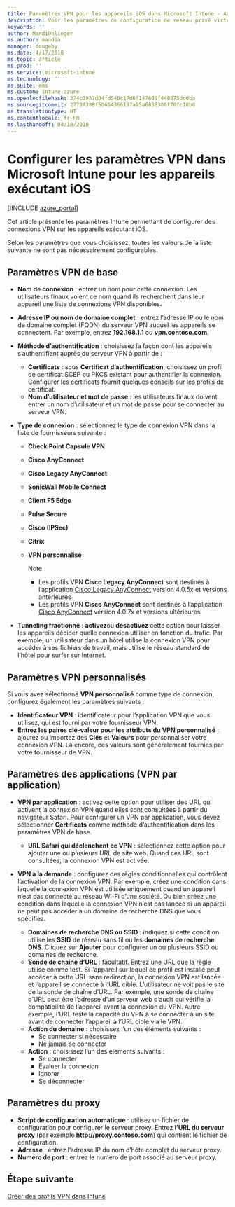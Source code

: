 ```yaml
---
title: Paramètres VPN pour les appareils iOS dans Microsoft Intune - Azure | Microsoft Docs
description: Voir les paramètres de configuration de réseau privé virtuel (VPN) disponibles, notamment les détails de la connexion, les méthodes d’authentification et la tunnelisation fractionnée, dans les paramètres de base ; les paramètres VPN personnalisés avec l’identificateur et les paires clé/valeur ; les paramètres VPN par application qui incluent des URL Safari et des réseaux VPN à la demande avec SSID ou domaines de recherche DNS ; et les paramètres de proxy pour inclure un script de configuration, une adresse IP ou de nom de domaine complet et le port TCP dans Microsoft Intune sur les appareils exécutant iOS.
keywords: ''
author: MandiOhlinger
ms.author: mandia
manager: dougeby
ms.date: 4/17/2018
ms.topic: article
ms.prod: ''
ms.service: microsoft-intune
ms.technology: ''
ms.suite: ems
ms.custom: intune-azure
ms.openlocfilehash: 374c3937d04fd546c17d6f147609f448875dddba
ms.sourcegitcommit: 2773f388f50654366197a95a6838306f70fc18b8
ms.translationtype: HT
ms.contentlocale: fr-FR
ms.lasthandoff: 04/18/2018
---
```

# <a name="configure-vpn-settings-in-microsoft-intune-for-devices-running-ios"></a>Configurer les paramètres VPN dans Microsoft Intune pour les appareils exécutant iOS

[!INCLUDE [azure_portal](./includes/azure_portal.md)]

Cet article présente les paramètres Intune permettant de configurer des connexions VPN sur les appareils exécutant iOS.

Selon les paramètres que vous choisissez, toutes les valeurs de la liste suivante ne sont pas nécessairement configurables.

## <a name="base-vpn-settings"></a>Paramètres VPN de base

- **Nom de connexion** : entrez un nom pour cette connexion. Les utilisateurs finaux voient ce nom quand ils recherchent dans leur appareil une liste de connexions VPN disponibles.
- **Adresse IP ou nom de domaine complet** : entrez l’adresse IP ou le nom de domaine complet (FQDN) du serveur VPN auquel les appareils se connectent. Par exemple, entrez **192.168.1.1** ou **vpn.contoso.com**.
- **Méthode d’authentification** : choisissez la façon dont les appareils s’authentifient auprès du serveur VPN à partir de :
  - **Certificats** : sous **Certificat d’authentification**, choisissez un profil de certificat SCEP ou PKCS existant pour authentifier la connexion. [Configurer les certificats](certificates-configure.md) fournit quelques conseils sur les profils de certificat.
  - **Nom d’utilisateur et mot de passe** : les utilisateurs finaux doivent entrer un nom d’utilisateur et un mot de passe pour se connecter au serveur VPN.
- **Type de connexion** : sélectionnez le type de connexion VPN dans la liste de fournisseurs suivante :
  - **Check Point Capsule VPN**
  - **Cisco AnyConnect**
  - **Cisco Legacy AnyConnect**
  - **SonicWall Mobile Connect**
  - **Client F5 Edge**
  - **Pulse Secure**
  - **Cisco (IPSec)**
  - **Citrix**
  - **VPN personnalisé**

    > [!NOTE]
    > - Les profils VPN **Cisco Legacy AnyConnect** sont destinés à l’application [Cisco Legacy AnyConnect](https://itunes.apple.com/app/cisco-legacy-anyconnect/id392790924) version 4.0.5x et versions antérieures
    > - Les profils VPN **Cisco AnyConnect** sont destinés à l’application [Cisco AnyConnect](https://itunes.apple.com/app/cisco-anyconnect/id1135064690) version 4.0.7x et versions ultérieures

- **Tunneling fractionné** : **activez**ou **désactivez** cette option pour laisser les appareils décider quelle connexion utiliser en fonction du trafic. Par exemple, un utilisateur dans un hôtel utilise la connexion VPN pour accéder à ses fichiers de travail, mais utilise le réseau standard de l’hôtel pour surfer sur Internet.

## <a name="custom-vpn-settings"></a>Paramètres VPN personnalisés

Si vous avez sélectionné **VPN personnalisé** comme type de connexion, configurez également les paramètres suivants :

- **Identificateur VPN** : identificateur pour l’application VPN que vous utilisez, qui est fourni par votre fournisseur VPN.
- **Entrez les paires clé-valeur pour les attributs du VPN personnalisé** : ajoutez ou importez des **Clés** et **Valeurs** pour personnaliser votre connexion VPN. Là encore, ces valeurs sont généralement fournies par votre fournisseur de VPN.

## <a name="apps-per-app-vpn-settings"></a>Paramètres des applications (VPN par application)

- **VPN par application** : activez cette option pour utiliser des URL qui activent la connexion VPN quand elles sont consultées à partir du navigateur Safari. Pour configurer un VPN par application, vous devez sélectionner **Certificats** comme méthode d’authentification dans les paramètres VPN de base.
  - **URL Safari qui déclenchent ce VPN** : sélectionnez cette option pour ajouter une ou plusieurs URL de site web. Quand ces URL sont consultées, la connexion VPN est activée.

- **VPN à la demande** : configurez des règles conditionnelles qui contrôlent l’activation de la connexion VPN. Par exemple, créez une condition dans laquelle la connexion VPN est utilisée uniquement quand un appareil n’est pas connecté au réseau Wi-Fi d’une société. Ou bien créez une condition dans laquelle la connexion VPN n’est pas lancée si un appareil ne peut pas accéder à un domaine de recherche DNS que vous spécifiez.

  - **Domaines de recherche DNS ou SSID** : indiquez si cette condition utilise les **SSID** de réseau sans fil ou les **domaines de recherche DNS**. Cliquez sur **Ajouter** pour configurer un ou plusieurs SSID ou domaines de recherche.
  - **Sonde de chaîne d’URL** : facultatif. Entrez une URL que la règle utilise comme test. Si l’appareil sur lequel ce profil est installé peut accéder à cette URL sans redirection, la connexion VPN est lancée et l’appareil se connecte à l’URL cible. L’utilisateur ne voit pas le site de la sonde de chaîne d’URL. Par exemple, une sonde de chaîne d’URL peut être l’adresse d’un serveur web d’audit qui vérifie la compatibilité de l’appareil avant la connexion du VPN. Autre exemple, l’URL teste la capacité du VPN à se connecter à un site avant de connecter l’appareil à l’URL cible via le VPN.
  - **Action du domaine** : choisissez l’un des éléments suivants :
    - Se connecter si nécessaire
    - Ne jamais se connecter
  - **Action** : choisissez l’un des éléments suivants :
    - Se connecter
    - Évaluer la connexion
    - Ignorer
    - Se déconnecter

## <a name="proxy-settings"></a>Paramètres du proxy

- **Script de configuration automatique** : utilisez un fichier de configuration pour configurer le serveur proxy. Entrez **l’URL du serveur proxy** (par exemple **http://proxy.contoso.com**) qui contient le fichier de configuration.
- **Adresse** : entrez l’adresse IP du nom d’hôte complet du serveur proxy.
- **Numéro de port** : entrez le numéro de port associé au serveur proxy.

## <a name="next-step"></a>Étape suivante
[Créer des profils VPN dans Intune](vpn-settings-configure.md)